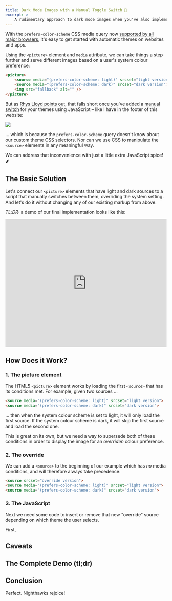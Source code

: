 ```yaml
---
title: Dark Mode Images with a Manual Toggle Switch 🌚
excerpt: >
    A rudimentary approach to dark mode images when you've also implemented a manual toggle switch to override the system <code>prefers-color-scheme</code> setting.
---
```


<!-- excerpt -->

With the `prefers-color-scheme` CSS media query now [supported by all major browsers](https://caniuse.com/#feat=prefers-color-scheme), it's easy to get started with automatic themes on websites and apps.

Using the `<picture>` element and `media` attribute, we can take things a step further and serve different images based on a user's system colour preference:

```html
<picture>
    <source media="(prefers-color-scheme: light)" srcset="light version">
    <source media="(prefers-color-scheme: dark)" srcset="dark version">
    <img src="fallback" alt="" />
</picture>
```

But as [Rhys Lloyd points out](https://rhyslloyd.me/serve-dark-mode-images-natively/#inevitable-caveat), that falls short once you've added a [manual switch](https://hankchizljaw.com/wrote/create-a-user-controlled-dark-or-light-mode/) for your themes using JavaScript – like I have in the footer of this website:

![](/assets/images/sandbox/dark-mode-images-switch.png)

... which is because the `prefers-color-scheme` query doesn't know about our custom theme CSS selectors. Nor can we use CSS to manipulate the `<source>` elements in any meaningful way.

We can address that inconvenience with just a little extra JavaScript spice! 🌶


## The Basic Solution

Let's connect our `<picture>` elements that have light and dark sources to a script that manually switches between them, overriding the system setting. And let's do it without changing any of our existing markup from above.

*TL;DR:* a demo of our final implementation looks like this:

<iframe height="400" style="width: 100%;" scrolling="no" title="Native Dark Mode images w/ manual switch " src="https://codepen.io/michaelti/embed/ExVjMPr?height=400&theme-id=default&default-tab=js,result" frameborder="no" allowtransparency="true" allowfullscreen="true" loading="lazy"></iframe>

## How Does it Work?

### 1. The picture element

The HTML5 `<picture>` element works by loading the first `<source>` that has its conditions met. For example, given two sources ...

```html
<source media="(prefers-color-scheme: light)" srcset="light version">
<source media="(prefers-color-scheme: dark)" srcset="dark version">
```

... then when the system colour scheme is set to light, it will only load the first source. If the system colour scheme is dark, it will skip the first source and load the second one.

This is great on its own, but we need a way to supersede both of these conditions in order to  display the image for an *overriden* colour preference.

### 2. The override

We can add a `<source>` to the beginning of our example which has *no* media conditions, and will therefore always take precedence:

```html
<source srcset="override version">
<source media="(prefers-color-scheme: light)" srcset="light version">
<source media="(prefers-color-scheme: dark)" srcset="dark version">
```

### 3. The JavaScript

Next we need some code to insert or remove that new "override" source depending on which theme the user selects.

First, 

## Caveats



## The Complete Demo (tl;dr)



## Conclusion

Perfect. Nighthawks rejoice!




<!-- Temporary code theme -->
<style>
div.highlighter-rouge {
    padding: 5px 15px;
    background-color: var(--color-background-well);
    overflow-x: scroll;
    border-radius: 2px;
    box-shadow: 0 0 4px -1px rgba(0, 0, 0, 0.15) inset;
}
</style>